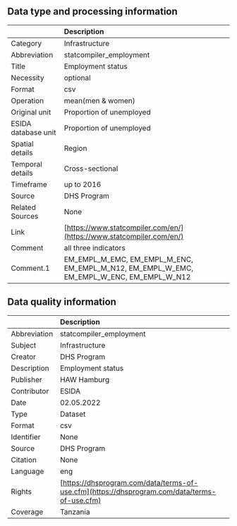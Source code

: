 ## Data type and processing information 

|                     | Description                                                                              |
|:--------------------|:-----------------------------------------------------------------------------------------|
| Category            | Infrastructure                                                                           |
| Abbreviation        | statcompiler_employment                                                                  |
| Title               | Employment status                                                                        |
| Necessity           | optional                                                                                 |
| Format              | csv                                                                                      |
| Operation           | mean(men & women)                                                                        |
| Original unit       | Proportion of unemployed                                                                 |
| ESIDA database unit | Proportion of unemployed                                                                 |
| Spatial details     | Region                                                                                   |
| Temporal details    | Cross-sectional                                                                          |
| Timeframe           | up to 2016                                                                               |
| Source              | DHS Program                                                                              |
| Related Sources     | None                                                                                     |
| Link                | [https://www.statcompiler.com/en/](https://www.statcompiler.com/en/)                     |
| Comment             | all three indicators                                                                     |
| Comment.1           | EM_EMPL_M_EMC, EM_EMPL_M_ENC, EM_EMPL_M_N12, EM_EMPL_W_EMC, EM_EMPL_W_ENC, EM_EMPL_W_N12 |

## Data quality information 

|              | Description                                                                                  |
|:-------------|:---------------------------------------------------------------------------------------------|
| Abbreviation | statcompiler_employment                                                                      |
| Subject      | Infrastructure                                                                               |
| Creator      | DHS Program                                                                                  |
| Description  | Employment status                                                                            |
| Publisher    | HAW Hamburg                                                                                  |
| Contributor  | ESIDA                                                                                        |
| Date         | 02.05.2022                                                                                   |
| Type         | Dataset                                                                                      |
| Format       | csv                                                                                          |
| Identifier   | None                                                                                         |
| Source       | DHS Program                                                                                  |
| Citation     | None                                                                                         |
| Language     | eng                                                                                          |
| Rights       | [https://dhsprogram.com/data/terms-of-use.cfm](https://dhsprogram.com/data/terms-of-use.cfm) |
| Coverage     | Tanzania                                                                                     |